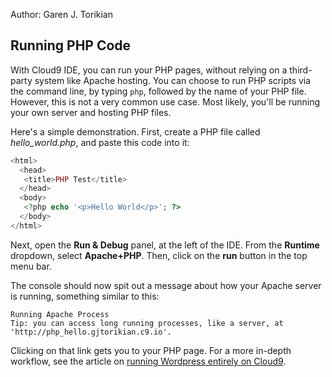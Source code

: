 Author: Garen J. Torikian
  
## Running PHP Code
  
With Cloud9 IDE, you can run your PHP pages, without relying on a third-party system like Apache hosting. You can choose to run PHP scripts via the command line, by typing `php`, followed by the name of your PHP file. However, this is not a very common use case. Most likely, you'll be running your own server and hosting PHP files.
  
Here's a simple demonstration. First, create a PHP file called _hello_world.php_, and paste this code into it:
  
```php
<html>
  <head>
   <title>PHP Test</title>
  </head>
  <body>
   <?php echo '<p>Hello World</p>'; ?> 
  </body>
</html>
```

Next, open the **Run & Debug** panel, at the left of the IDE. From the **Runtime** dropdown, select **Apache+PHP**. Then, click on the **run** button in the top menu bar.
 
The console should now spit out a message about how your Apache server is running, something similar to this:
 
```
Running Apache Process
Tip: you can access long running processes, like a server, at 'http://php_hello.gjtorikian.c9.io'.
```

Clicking on that link gets you to your PHP page. For a more in-depth workflow, see the article on [running Wordpress entirely on Cloud9](./running_wordpress_on_cloud9.html).